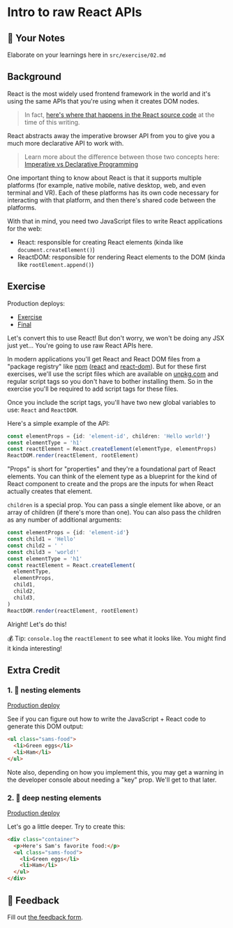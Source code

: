 # Intro to raw React APIs

## 📝 Your Notes

Elaborate on your learnings here in `src/exercise/02.md`

## Background

React is the most widely used frontend framework in the world and it's using the
same APIs that you're using when it creates DOM nodes.

> In fact,
> [here's where that happens in the React source code](https://github.com/facebook/react/blob/ee432635724d5a50301448016caa137ac3c0a7a2/packages/react-dom/src/client/ReactDOMComponent.js#L416)
> at the time of this writing.

React abstracts away the imperative browser API from you to give you a much more
declarative API to work with.

> Learn more about the difference between those two concepts here:
> [Imperative vs Declarative Programming](https://ui.dev/imperative-vs-declarative-programming/)

One important thing to know about React is that it supports multiple platforms
(for example, native mobile, native desktop, web, and even terminal and VR).
Each of these platforms has its own code necessary for interacting with that
platform, and then there's shared code between the platforms.

With that in mind, you need two JavaScript files to write React applications for
the web:

- React: responsible for creating React elements (kinda like
  `document.createElement()`)
- ReactDOM: responsible for rendering React elements to the DOM (kinda like
  `rootElement.append()`)

## Exercise

Production deploys:

- [Exercise](http://react-fundamentals.netlify.app/isolated/exercise/02.html)
- [Final](http://react-fundamentals.netlify.app/isolated/final/02.html)

Let's convert this to use React! But don't worry, we won't be doing any JSX just
yet... You're going to use raw React APIs here.

In modern applications you'll get React and React DOM files from a "package
registry" like [npm](https://npmjs.com) ([react](https://npm.im/react) and
[react-dom](https://npm.im/react-dom)). But for these first exercises, we'll use
the script files which are available on [unpkg.com](https://unpkg.com) and
regular script tags so you don't have to bother installing them. So in the
exercise you'll be required to add script tags for these files.

Once you include the script tags, you'll have two new global variables to use:
`React` and `ReactDOM`.

Here's a simple example of the API:

```typescript
const elementProps = {id: 'element-id', children: 'Hello world!'}
const elementType = 'h1'
const reactElement = React.createElement(elementType, elementProps)
ReactDOM.render(reactElement, rootElement)
```

"Props" is short for "properties" and they're a foundational part of React
elements. You can think of the element type as a blueprint for the kind of React
component to create and the props are the inputs for when React actually creates
that element.

`children` is a special prop. You can pass a single element like above, or an
array of children (if there's more than one). You can also pass the children as
any number of additional arguments:

```typescript
const elementProps = {id: 'element-id'}
const child1 = 'Hello'
const child2 = ' '
const child3 = 'world!'
const elementType = 'h1'
const reactElement = React.createElement(
  elementType,
  elementProps,
  child1,
  child2,
  child3,
)
ReactDOM.render(reactElement, rootElement)
```

Alright! Let's do this!

💰 Tip: `console.log` the `reactElement` to see what it looks like. You might
find it kinda interesting!

## Extra Credit

### 1. 💯 nesting elements

[Production deploy](http://react-fundamentals.netlify.app/isolated/final/02.extra-1.html)

See if you can figure out how to write the JavaScript + React code to generate
this DOM output:

```html
<ul class="sams-food">
  <li>Green eggs</li>
  <li>Ham</li>
</ul>
```

Note also, depending on how you implement this, you may get a warning in the
developer console about needing a "key" prop. We'll get to that later.

### 2. 💯 deep nesting elements

[Production deploy](http://react-fundamentals.netlify.app/isolated/final/02.extra-2.html)

Let's go a little deeper. Try to create this:

```html
<div class="container">
  <p>Here's Sam's favorite food:</p>
  <ul class="sams-food">
    <li>Green eggs</li>
    <li>Ham</li>
  </ul>
</div>
```

## 🦉 Feedback

Fill out
[the feedback form](https://ws.kcd.im/?ws=React%20Fundamentals%20%E2%9A%9B&e=02%3A%20Intro%20to%20raw%20React%20APIs&em=).
